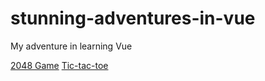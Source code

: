# stunning-adventures-in-vue
My adventure in learning Vue 

<a href="http://anpe9592.github.io/stunning-adventures-in-vue/game2048/dist/index.html#">2048 Game</a>
<a href="http://anpe9592.github.io/stunning-adventures-in-vue/tic-tac-toe/dist/index.html#">Tic-tac-toe</a>
